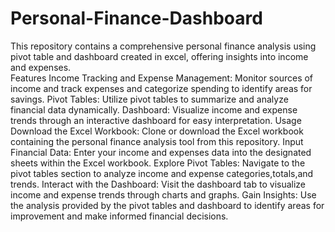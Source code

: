 # Personal-Finance-Dashboard
This repository contains a comprehensive personal finance analysis using pivot table and dashboard created in excel, offering insights into income and expenses.  
Features
Income Tracking and Expense Management: Monitor sources of income and track expenses and categorize spending to identify areas for savings.
Pivot Tables: Utilize pivot tables to summarize and analyze financial data dynamically.
Dashboard: Visualize income and expense trends through an interactive dashboard for easy interpretation.
Usage
Download the Excel Workbook: Clone or download the Excel workbook containing the personal finance analysis tool from this repository.
Input Financial Data: Enter your income and expenses data into the designated sheets within the Excel workbook.
Explore Pivot Tables: Navigate to the pivot tables section to analyze income and expense categories,totals,and trends.
Interact with the Dashboard: Visit the dashboard tab to visualize income and expense trends through charts and graphs.
Gain Insights: Use the analysis provided by the pivot tables and dashboard to identify areas for improvement and make informed financial decisions.
